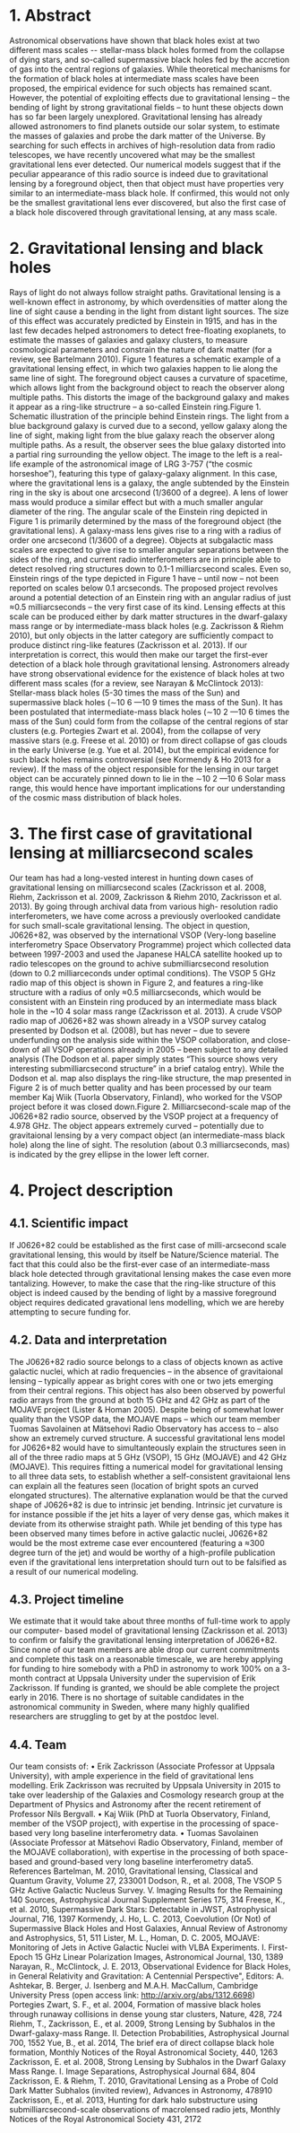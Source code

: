 # 1. Abstract

Astronomical observations have shown that black holes exist at two different mass scales -- stellar-mass black holes formed from the collapse of dying stars, and so-called supermassive black holes fed by the accretion of gas into the central regions of galaxies. While theoretical mechanisms for the formation of black holes at intermediate mass scales have been proposed, the empirical evidence for such objects has remained scant. However, the potential of exploiting effects due to gravitational lensing – the bending of light by strong gravitational fields – to hunt these objects down has so far been largely unexplored. Gravitational lensing has already allowed astronomers to find planets outside our solar system, to estimate the masses of galaxies and probe the dark matter of the Universe. By searching for such effects in archives of high-resolution data from radio telescopes, we have recently uncovered what may be the smallest gravitational lens ever detected. Our numerical models suggest that if the peculiar appearance of this radio source is indeed due to gravitational lensing by a foreground object, then that object must have properties very similar to an intermediate-mass black hole. If confirmed, this would not only be the smallest gravitational lens ever discovered, but also the first case of a black hole discovered through gravitational lensing, at any mass scale. 

# 2. Gravitational lensing and black holes
Rays of light do not always follow straight paths. Gravitational lensing is a well-known effect in astronomy, by which overdensities of matter along the line of sight cause a bending in the light from distant light sources. The size of this effect was accurately predicted by Einstein in 1915, and has in the last few decades helped astronomers to detect free-floating exoplanets, to estimate the masses of galaxies and galaxy clusters, to measure cosmological parameters and constrain the nature of dark matter (for a review, see Bartelmann 2010). Figure 1 features a schematic example of a gravitational lensing effect, in which two galaxies happen to lie along the same line of sight. The foreground object causes a curvature of spacetime, which allows light from the background object to reach the observer along multiple paths. This distorts the image of the background galaxy and makes it appear as a ring-like structrure – a so-called Einstein ring.Figure 1. Schematic illustration of the principle behind Einstein rings. The light from a blue background galaxy is curved due to a second, yellow galaxy along the line of sight, making light from the blue galaxy reach the observer along multiple paths. As a result, the observer sees the blue galaxy distorted into a partial ring surrounding the yellow object. The image to the left is a real-life example of the astronomical image of LRG 3-757 (“the cosmic horseshoe”), featuring this type of galaxy-galaxy alignment. In this case, where the gravitational lens is a galaxy, the angle subtended by the Einstein ring in the sky is about one arcsecond (1/3600 of a degree). A lens of lower mass would produce a similar effect but with a much smaller angular diameter of the ring. The angular scale of the Einstein ring depicted in Figure 1 is primarily determined by the mass of the foreground object (the gravitational lens). A galaxy-mass lens gives rise to a ring with a radius of order one arcsecond (1/3600 of a degree). Objects at subgalactic mass scales are expected to give rise to smaller angular separations between the sides of the ring, and current radio interferometers are in principle able to detect resolved ring structures down to 0.1-1 milliarcsecond scales. Even so, Einstein rings of the type depicted in Figure 1 have – until now – not been reported on scales below 0.1 arcseconds. The proposed project revolves around a potential detection of an Einstein ring with an angular radius of just ≈0.5 milliarcseconds – the very first case of its kind. Lensing effects at this scale can be produced either by dark matter structures in the dwarf-galaxy mass range or by intermediate-mass black holes (e.g. Zackrisson & Riehm 2010), but only objects in the latter category are sufficiently compact to produce distinct ring-like features (Zackrisson et al. 2013). If our interpretation is correct, this would then make our target the first-ever detection of a black hole through gravitational lensing. Astronomers already have strong observational evidence for the existence of black holes at two different mass scales (for a review, see Narayan & McClintock 2013): Stellar-mass black holes (5-30 times the mass of the Sun) and supermassive black holes (∼10 6 —10 9 times the mass of the Sun). It has been postulated that intermediate-mass black holes (∼10 2 —10 6 times the mass of the Sun) could form from the collapse of the central regions of star clusters (e.g. Portegies Zwart et al. 2004), from the collapse of very massive stars (e.g. Freese et al. 2010) or from direct collapse of gas clouds in the early Universe (e.g. Yue et al. 2014), but the empirical evidence for such black holes remains controversial (see Kormendy & Ho 2013 for a review). If the mass of the object responsible for the lensing in our target object can be accurately pinned down to lie in the ∼10 2 —10 6 Solar mass range, this would hence have important implications for our understanding of the cosmic mass distribution of black holes.

# 3. The first case of gravitational lensing at milliarcsecond scales 
Our team has had a long-vested interest in hunting down cases of gravitational lensing on milliarcsecond scales (Zackrisson et al. 2008, Riehm, Zackrisson et al. 2009, Zackrisson & Riehm 2010, Zackrisson et al. 2013). By going through archival data from various high- resolution radio interferometers, we have come across a previously overlooked candidate for such small-scale gravitational lensing. The object in question, J0626+82, was observed by the international VSOP (Very-long baseline interferometry Space Observatory Programme) project which collected data between 1997-2003 and used the Japanese HALCA satellite hooked up to radio telescopes on the ground to achive submilliarcsecond resolution (down to 0.2 milliarceconds under optimal conditions). The VSOP 5 GHz radio map of this object is shown in Figure 2, and features a ring-like structure with a radius of only ≈0.5 milliarcseconds, which would be consistent with an Einstein ring produced by an intermediate mass black hole in the ~10 4 solar mass range (Zackrisson et al. 2013). A crude VSOP radio map of J0626+82 was shown already in a VSOP survey catalog presented by Dodson et al. (2008), but has never – due to severe underfunding on the analysis side within the VSOP collaboration, and close-down of all VSOP operations already in 2005 – been subject to any detailed analysis (The Dodson et al. paper simply states “This source shows very interesting submilliarcsecond structure” in a brief catalog entry). While the Dodson et al. map also displays the ring-like structure, the map presented in Figure 2 is of much better quality and has been processed by our team member Kaj Wiik (Tuorla Observatory, Finland), who worked for the VSOP project before it was closed down.Figure 2. Milliarcsecond-scale map of the J0626+82 radio source, observed by the VSOP project at a frequency of 4.978 GHz. The object appears extremely curved – potentially due to gravitaional lensing by a very compact object (an intermediate-mass black hole) along the line of sight. The resolution (about 0.3 milliarcseconds, mas) is indicated by the grey ellipse in the lower left corner. 

# 4. Project description 

## 4.1. Scientific impact
If J0626+82 could be established as the first case of milli-arcsecond scale gravitational lensing, this would by itself be Nature/Science material. The fact that this could also be the first-ever case of an intermediate-mass black hole detected through gravitational lensing makes the case even more tantalizing. However, to make the case that the ring-like structure of this object is indeed caused by the bending of light by a massive foreground object requires dedicated gravational lens modelling, which we are hereby attempting to secure funding for.

## 4.2. Data and interpretation
The J0626+82 radio source belongs to a class of objects known as active galactic nuclei, which at radio frequencies – in the absence of gravitaional lensing – typically appear as bright cores with one or two jets emerging from their central regions. This object has also been observed by powerful radio arrays from the ground at both 15 GHz and 42 GHz as part of the MOJAVE project (Lister & Homan 2005). Despite being of somewhat lower quality than the VSOP data, the MOJAVE maps – which our team member Tuomas Savolainen at Mätsehovi Radio Observatory has access to – also show an extremely curved structure. A successful gravitational lens model for J0626+82 would have to simultanteously explain the structures seen in all of the three radio maps at 5 GHz (VSOP), 15 GHz (MOJAVE) and 42 GHz (MOJAVE). This requires fitting a numerical model for gravitational lensing to all three data sets, to establish whether a self-consistent gravitaional lens can explain all the features seen (location of bright spots an curved elongated structures). The alternative explanation would be that the curved shape of J0626+82 is due to intrinsic jet bending. Intrinsic jet curvature is for instance possible if the jet hits a layer of very dense gas, which makes it deviate from its otherwise straight path. While jet bending of this type has been observed many times before in active galactic nuclei, J0626+82 would be the most extreme case ever encountered (featuring a ≈300 degree turn of the jet) and would be worthy of a high-profile publication even if the gravitational lens interpretation should turn out to be falsified as a result of our numerical modeling. 

## 4.3. Project timeline
We estimate that it would take about three months of full-time work to apply our computer- based model of gravitational lensing (Zackrisson et al. 2013) to confirm or falsify the gravitational lensing interpretation of J0626+82. Since none of our team members are able drop our current commitments and complete this task on a reasonable timescale, we are hereby applying for funding to hire somebody with a PhD in astronomy to work 100% on a 3- month contract at Uppsala University under the supervision of Erik Zackrisson. If funding is granted, we should be able complete the project early in 2016. There is no shortage of suitable candidates in the astronomical community in Sweden, where many highly qualified researchers are struggling to get by at the postdoc level. 
## 4.4. Team
Our team consists of:
• Erik Zackrisson (Associate Professor at Uppsala University), with ample experience in
the field of gravitational lens modelling. Erik Zackrisson was recruited by Uppsala
University in 2015 to take over leadership of the Galaxies and Cosmology research
group at the Department of Physics and Astronomy after the recent retirement of
Professor Nils Bergvall.
• Kaj Wiik (PhD at Tuorla Observatory, Finland, member of the VSOP project), with
expertise in the processing of space-based very long baseline interferometry data.
• Tuomas Savolainen (Associate Professor at Mätsehovi Radio Observatory, Finland,
member of the MOJAVE collaboration), with expertise in the processing of both
space-based and ground-based very long baseline interferometry data5. References
Bartelman, M. 2010, Gravitational lensing, Classical and Quantum Gravity, Volume 27,
233001
Dodson, R., et al. 2008, The VSOP 5 GHz Active Galactic Nucleus Survey. V. Imaging Results
for the Remaining 140 Sources, Astrophysical Journal Supplement Series 175, 314
Freese, K., et al. 2010, Supermassive Dark Stars: Detectable in JWST, Astrophysical Journal,
716, 1397
Kormendy, J. Ho, L. C. 2013, Coevolution (Or Not) of Supermassive Black Holes and Host
Galaxies, Annual Review of Astronomy and Astrophysics, 51, 511
Lister, M. L., Homan, D. C. 2005, MOJAVE: Monitoring of Jets in Active Galactic Nuclei
with VLBA Experiments. I. First-Epoch 15 GHz Linear Polarization Images, Astronomical
Journal, 130, 1389
Narayan, R., McClintock, J. E. 2013, Observational Evidence for Black Holes, in General
Relativity and Gravitation: A Centennial Perspective", Editors: A. Ashtekar, B. Berger, J.
Isenberg and M.A.H. MacCallum, Cambridge University Press (open access link:
http://arxiv.org/abs/1312.6698)
Portegies Zwart, S. F., et al. 2004, Formation of massive black holes through runaway
collisions in dense young star clusters, Nature, 428, 724
Riehm, T., Zackrisson, E., et al. 2009, Strong Lensing by Subhalos in the Dwarf-galaxy-mass
Range. II. Detection Probabilities, Astrophysical Journal 700, 1552
Yue, B., et al. 2014, The brief era of direct collapse black hole formation, Monthly Notices of
the Royal Astronomical Society, 440, 1263
Zackrisson, E. et al. 2008, Strong Lensing by Subhalos in the Dwarf Galaxy Mass Range. I.
Image Separations, Astrophysical Journal 684, 804
Zackrisson, E. & Riehm, T. 2010, Gravitational Lensing as a Probe of Cold Dark Matter
Subhalos (invited review), Advances in Astronomy, 478910
Zackrisson, E., et al. 2013, Hunting for dark halo substructure using submilliarcsecond-scale
observations of macrolensed radio jets, Monthly Notices of the Royal Astronomical Society
431, 2172
